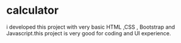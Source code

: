 # calculator
i developed this project with very basic HTML ,CSS , Bootstrap and Javascript.this project is very good for coding and UI experience. 
